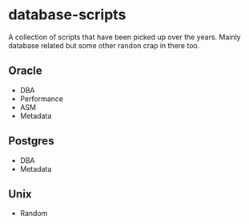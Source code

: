 # database-scripts
A collection of scripts that have been picked up over the years.
Mainly database related but some other randon crap in there too.

## Oracle
* DBA
* Performance
* ASM
* Metadata

## Postgres
* DBA
* Metadata

## Unix
* Random

